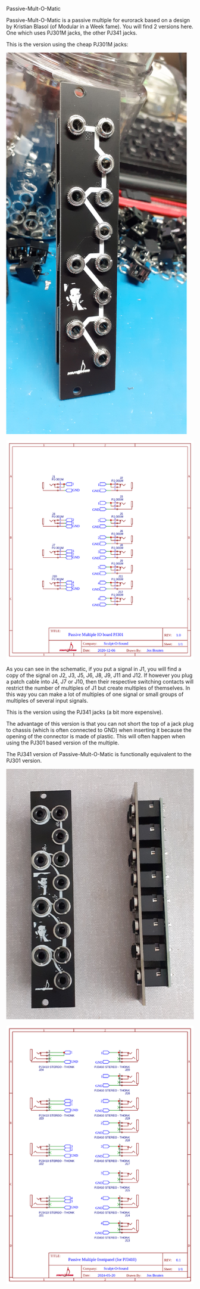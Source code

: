 Passive-Mult-O-Matic

Passive-Mult-O-Matic is a passive multiple for eurorack based on a design by Kristian Blasol (of Modular in a Week fame). You will find 2 versions here. One which uses PJ301M jacks, the other PJ341 jacks.

This is the version using the cheap PJ301M jacks:

![PJ301M_3_pin img](PJ301M_3_pin/pics/20201222_145256.jpg)

![PJ301M_3_pin img](Schematic_Passive-Mult-O-Matic_PJ301.png)

As you can see in the schematic, if you put a signal in J1, you will find a copy of the signal on J2, J3, J5, J6, J8, J9, J11 and J12. If however you plug a patch cable into J4, J7 or J10, then their respective switching contacts will restrict the number of multiples of J1 but create multiples of themselves. In this way you can make a lot of multiples of one signal or small groups of multiples of several input signals.

This is the version using the PJ341 jacks (a bit more expensive).

The advantage of this version is that you can not short the top of a jack plug to chassis (which is often connected to GND) when inserting it because the opening of the connector is made of plastic. This will often happen when using the PJ301 based version of the multiple.

The PJ341 version of Passive-Mult-O-Matic is functionally equivalent to the PJ301 version.

![PJ341_4pin img](PJ341_4_pin/pics/20240701_175353.jpg)

![PJ341_4_pin img](Schematic_Passive-Mult-O-Matic_PJ341.png)
